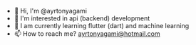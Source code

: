 - 👋 Hi, I'm @ayrtonyagami
- 👀 I'm interested in api (backend) development
- 🌱 I am currently learning flutter (dart) and machine learning
- 📫 How to reach me? ayrtonyagami@hotmail.com

<!---
ayrtonyagami/ayrtonyagami is a ✨ special ✨ repository because its `README.md` (this file) appears on your GitHub profile.
You can click the Preview link to take a look at your changes.
--->
